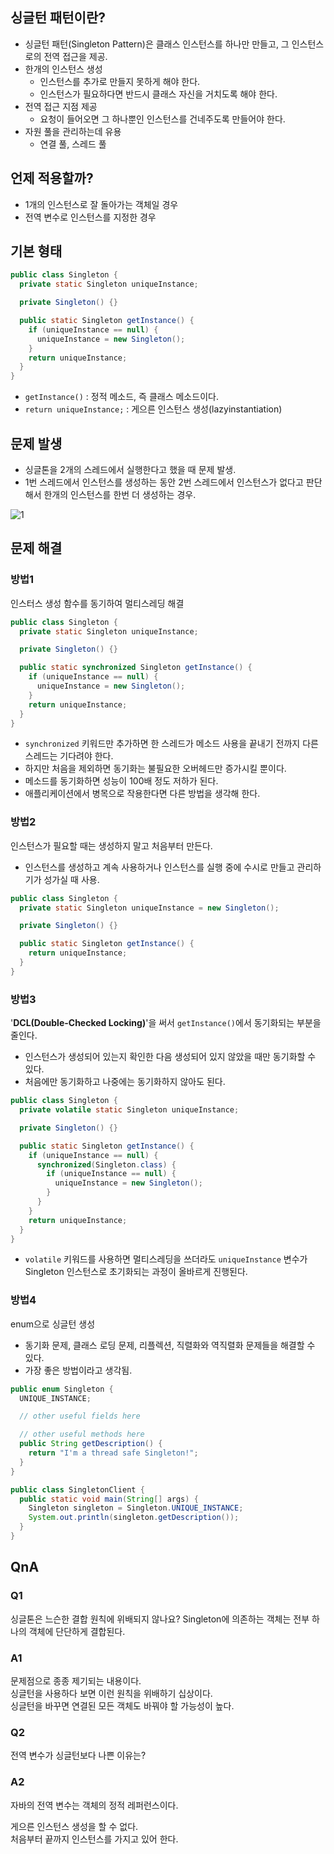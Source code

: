 ## 싱글턴 패턴이란?

- 싱글턴 패턴(Singleton Pattern)은 클래스 인스턴스를 하나만 만들고, 그 인스턴스로의 전역 접근을 제공.
- 한개의 인스턴스 생성
  - 인스턴스를 추가로 만들지 못하게 해야 한다.
  - 인스턴스가 필요하다면 반드시 클래스 자신을 거치도록 해야 한다.
- 전역 접근 지점 제공
  - 요청이 들어오면 그 하나뿐인 인스턴스를 건네주도록 만들어야 한다.
- 자원 풀을 관리하는데 유용
  - 연결 풀, 스레드 풀

## 언제 적용할까?

- 1개의 인스턴스로 잘 돌아가는 객체일 경우
- 전역 변수로 인스턴스를 지정한 경우

## 기본 형태

```java
public class Singleton {
  private static Singleton uniqueInstance;

  private Singleton() {}

  public static Singleton getInstance() {
    if (uniqueInstance == null) {
      uniqueInstance = new Singleton();
    }
    return uniqueInstance;
  }
}
```

- `getInstance()` : 정적 메소드, 즉 클래스 메소드이다.
- `return uniqueInstance;` : 게으른 인스턴스 생성(lazyinstantiation)

## 문제 발생

- 싱글톤을 2개의 스레드에서 실행한다고 했을 때 문제 발생.
- 1번 스레드에서 인스턴스를 생성하는 동안 2번 스레드에서 인스턴스가 없다고 판단해서 한개의 인스턴스를 한번 더 생성하는 경우.

![1](https://github.com/cyb9701/more-deeper/assets/59527787/8a2a1804-dd03-498c-b814-fab9c375c989)

## 문제 해결

### 방법1

인스터스 생성 함수를 동기하여 멀티스레딩 해결

```java
public class Singleton {
  private static Singleton uniqueInstance;

  private Singleton() {}

  public static synchronized Singleton getInstance() {
    if (uniqueInstance == null) {
      uniqueInstance = new Singleton();
    }
    return uniqueInstance;
  }
}
```

- `synchronized` 키워드만 추가하면 한 스레드가 메소드 사용을 끝내기 전까지 다른 스레드는 기다려야 한다.
- 하지만 처음을 제외하면 동기화는 불필요한 오버헤드만 증가시킬 뿐이다.
- 메소드를 동기화하면 성능이 100배 정도 저하가 된다.
- 애플리케이션에서 병목으로 작용한다면 다른 방법을 생각해 한다.

### 방법2

인스턴스가 필요할 때는 생성하지 말고 처음부터 만든다.

- 인스턴스를 생성하고 계속 사용하거나 인스턴스를 실행 중에 수시로 만들고 관리하기가 성가실 때 사용.

```java
public class Singleton {
  private static Singleton uniqueInstance = new Singleton();

  private Singleton() {}

  public static Singleton getInstance() {
    return uniqueInstance;
  }
}
```

### 방법3

'**DCL(Double-Checked Locking)**'을 써서 `getInstance()`에서 동기화되는 부분을 줄인다.

- 인스턴스가 생성되어 있는지 확인한 다음 생성되어 있지 않았을 때만 동기화할 수 있다.
- 처음에만 동기화하고 나중에는 동기화하지 않아도 된다.

```java
public class Singleton {
  private volatile static Singleton uniqueInstance;

  private Singleton() {}

  public static Singleton getInstance() {
    if (uniqueInstance == null) {
      synchronized(Singleton.class) {
        if (uniqueInstance == null) {
          uniqueInstance = new Singleton();
        }
      }
    }
    return uniqueInstance;
  }
}
```

- `volatile` 키워드를 사용하면 멀티스레딩을 쓰더라도 `uniqueInstance` 변수가 Singleton 인스턴스로 초기화되는 과정이 올바르게 진행된다.

### 방법4

enum으로 싱글턴 생성

- 동기화 문제, 클래스 로딩 문제, 리플렉션, 직렬화와 역직렬화 문제들을 해결할 수 있다.
- 가장 좋은 방법이라고 생각됨.

```java
public enum Singleton {
  UNIQUE_INSTANCE;

  // other useful fields here

  // other useful methods here
  public String getDescription() {
    return "I'm a thread safe Singleton!";
  }
}
```

```java
public class SingletonClient {
  public static void main(String[] args) {
    Singleton singleton = Singleton.UNIQUE_INSTANCE;
    System.out.println(singleton.getDescription());
  }
}
```

## QnA

### Q1

싱글톤은 느슨한 결합 원칙에 위배되지 않나요? Singleton에 의존하는 객체는 전부 하나의 객체에 단단하게 결합된다.

### A1

문제점으로 종종 제기되는 내용이다.  
싱글턴을 사용하다 보면 이런 원칙을 위배하기 십상이다.  
싱글턴을 바꾸면 연결된 모든 객체도 바꿔야 할 가능성이 높다.

### Q2

전역 변수가 싱글턴보다 나쁜 이유는?

### A2

자바의 전역 변수는 객체의 정적 레퍼런스이다.

게으른 인스턴스 생성을 할 수 없다.  
처음부터 끝까지 인스턴스를 가지고 있어 한다.
